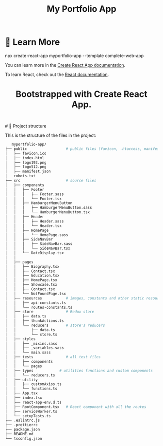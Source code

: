 <h1 align="center">My Portfolio App</h1>

<br />

# 📖 Learn More

<p> npx create-react-app myportfolio-app --template complete-web-app </p>

You can learn more in the [Create React App documentation](https://facebook.github.io/create-react-app/docs/getting-started).

To learn React, check out the [React documentation](https://reactjs.org/).

# <p align="center">Bootstrapped with Create React App.</p>

<br />
# 🧬 Project structure

This is the structure of the files in the project:

```sh
   myportfolio-app/
├── public                  # public files (favicon, .htaccess, manifest, ...)
│   ├── favicon.ico
│   ├── index.html
│   ├── logo192.png
│   ├── logo512.png
│   ├── manifest.json
│   robots.txt
├── src                     # source files
│   ├── components
│   │   ├── Footer
│   │   │   ├── Footer.sass
│   │   │   └── Footer.tsx   
│   │   ├── HamburgerMenuButton
│   │   │   ├── HamburgerMenuButton.sass
│   │   │   └── HamburgerMenuButton.tsx
│   │   ├── Header
│   │   │   ├── Header.sass
│   │   │   └── Header.tsx
│   │   ├── HomePage
│   │   │   └── HomePage.sass
│   │   ├── SideNavBar
│   │   │   ├── SideNavBar.sass
│   │   │   └── SideNavBar.tsx
│   │   └── DateDisplay.tsx
│   │   
│   ├── pages
│   │   ├── Biography.tsx
│   │   ├── Contact.tsx
│   │   ├── Education.tsx
│   │   ├── HomePage.tsx
│   │   ├── Showcase.tsx
│   │   ├── Contact.tsx
│   │   └── NotFoundPage.tsx
│   ├── resources           # images, constants and other static resources
│   │   ├── api-constants.ts
│   │   └── routes-constants.ts
│   ├── store               # Redux store
│   │   ├── data.ts         
│   │   ├── thunkActions.ts
│   │   └── reducers        # store's reducers
│   │       ├── data.ts    
│   │       └── store.ts
│   ├── styles
│   │   ├── _mixins.sass
│   │   ├── _variables.sass
│   │   └── main.sass
│   ├── tests               # all test files
│   │   ├── components
│   │   └── pages
│   ├── types            # utilities functions and custom components
│   │   └── reducers.ts
│   ├── utility
│   │   ├── customAxios.ts
│   │   └── functions.ts
│   ├── App.tsx
│   ├── index.tsx
│   ├── react-app-env.d.ts
│   ├── RootComponent.tsx   # React component with all the routes
│   ├── serviceWorker.ts
│   └── setupTests.ts
├── .eslintrc.js
├── .prettierrc
├── package.json
├── README.md
└── tsconfig.json
```



<!---
boscoez/BZ_KNZ is a ✨ special ✨ repository because its `README.md` (this file) appears on your GitHub profile.
You can click the Preview link to take a look at your changes.
--->
